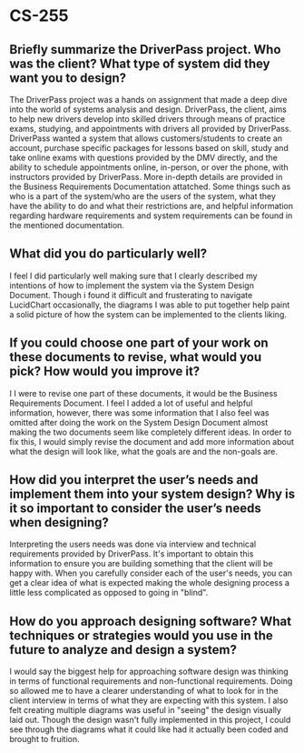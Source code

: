 # CS-255 

## Briefly summarize the DriverPass project. Who was the client? What type of system did they want you to design?
The DriverPass project was a hands on assignment that made a deep dive into the world of systems analysis and design. DriverPass, the client, aims to help new drivers develop into skilled drivers through means of practice exams, studying, and appointments with drivers all provided by DriverPass. DriverPass wanted a system that allows customers/students to create an account, purchase specific packages for lessons based on skill, study and take online exams with questions provided by the DMV directly, and the ability to schedule appointments online, in-person, or over the phone, with instructors provided by DriverPass. More in-depth details are provided in the Business Requirements Documentation attatched. Some things such as who is a part of the system/who are the users of the system, what they have the ability to do and what their restrictions are, and helpful information regarding hardware requirements and system requirements can be found in the mentioned documentation. 

## What did you do particularly well?
I feel I did particularly well making sure that I clearly described my intentions of how to implement the system via the System Design Document. Though i found it difficult and frusterating to navigate LucidChart occasionally, the diagrams I was able to put together help paint a solid picture of how the system can be implemented to the clients liking. 

## If you could choose one part of your work on these documents to revise, what would you pick? How would you improve it?
I I were to revise one part of these documents, it would be the Business Requirements Document. I feel I added a lot of useful and helpful information, however, there was some information that I also feel was omitted after doing the work on the System Design Document almost making the two documents seem like completely different ideas. In order to fix this, I would simply revise the document and add more information about what the design will look like, what the goals are and the non-goals are. 

## How did you interpret the user’s needs and implement them into your system design? Why is it so important to consider the user’s needs when designing?
Interpreting the users needs was done via interview and technical requirements provided by DriverPass. It's important to obtain this information to ensure you are building something that the client will be happy with. When you carefully consider each of the user's needs, you can get a clear idea of what is expected making the whole designing process a little less complicated as opposed to going in "blind".

## How do you approach designing software? What techniques or strategies would you use in the future to analyze and design a system?
I would say the biggest help for approaching software design was thinking in terms of functional requirements and non-functional requirements. Doing so allowed me to have a clearer understanding of what to look for in the client interview in terms of what they are expecting with this system. I also felt creating multiple diagrams was useful in "seeing" the design visually laid out. Though the design wasn't fully implemented in this project, I could see through the diagrams what it could like had it actually been coded and brought to fruition. 
